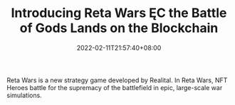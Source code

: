 ﻿---
title: "Introducing Reta Wars ĘC the Battle of Gods Lands on the Blockchain"
date: 2022-02-11T21:57:40+08:00
lastmod: 2022-02-11T16:45:40+08:00
draft: false
authors: ["Scott"]
description: "Reta Wars is a new strategy game developed by Realital. In Reta Wars, NFT Heroes battle for the supremacy of the battlefield in epic, large-scale war simulations."
featuredImage: "introducing-reta-wars-the-battle-of-gods-lands-on-the-blockchain.jpeg"
tags: ["Virtual World","Play to Earn"]
categories: ["news"]
news: ["Virtual World"]
weight: 
lightgallery: true
pinned: false
recommend: false
recommend1: false
---

Reta Wars is a new strategy game developed by Realital. In Reta Wars, NFT Heroes battle for the supremacy of the battlefield in epic, large-scale war simulations.

<!--more-->

